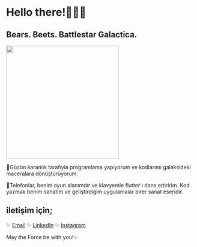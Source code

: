 # Hello there!🔫👋🏻

## Bears. Beets. Battlestar Galactica.

<p align="left">
  <img src="https://y.yarn.co/91e5cd54-a742-4ab1-8679-8cbaf842f603_text.gif" width="300" />
</p>


👾Gücün karanlık tarafıyla programlama yapıyorum ve kodlarımı galaksideki maceralara dönüştürüyorum.

📱Telefonlar, benim oyun alanımdır ve klavyemle flutter'ı dans ettiririm. Kod yazmak benim sanatım ve geliştirdiğim uygulamalar birer sanat eseridir.


 ## iletişim için;
✨ [Email](elifhusnaturkay@hotmail.com)
✨ [LinkedIn](https://www.linkedin.com/in/elifhusnaturkay/)
✨ [Instagram](https://www.instagram.com/experienctr/)

May the Force be with you!✨
